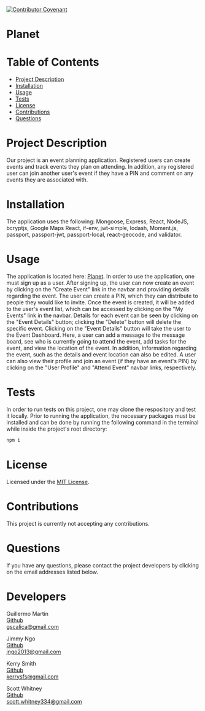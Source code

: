[![Contributor Covenant](https://img.shields.io/badge/Contributor%20Covenant-v2.0%20adopted-ff69b4.svg)](https://www.contributor-covenant.org/version/2/0/code_of_conduct/)

# **Planet**

# Table of Contents

- [Project Description](#project-description)
- [Installation](#installation)
- [Usage](#usage)
- [Tests](#tests)
- [License](#license)
- [Contributions](#contributions)
- [Questions](#questions)

# Project Description

Our project is an event planning application. Registered users can create events and track events they plan on attending. In addition, any registered user can join another user's event if they have a PIN and comment on any events they are associated with.

# Installation

The application uses the following: Mongoose, Express, React, NodeJS, bcryptjs, Google Maps React, if-env, jwt-simple, lodash, Moment.js, passport, passport-jwt, passport-local, react-geocode, and validator.

# Usage

The application is located here: [Planet](https://blooming-atoll-78659.herokuapp.com/). In order to use the application, one must sign up as a user. After signing up, the user can now create an event by clicking on the "Create Event" link in the navbar and providing details regarding the event. The user can create a PIN, which they can distribute to people they would like to invite. Once the event is created, it will be added to the user's event list, which can be accessed by clicking on the "My Events" link in the navbar. Details for each event can be seen by clicking on the "Event Details" button; clicking the "Delete" button will delete the specific event. Clicking on the "Event Details" button will take the user to the Event Dashboard. Here, a user can add a message to the message board, see who is currently going to attend the event, add tasks for the event, and view the location of the event. In addition, information regarding the event, such as the details and event location can also be edited. A user can also view their profile and join an event (if they have an event's PIN) by clicking on the "User Profile" and "Attend Event" navbar links, respectively.

# Tests

In order to run tests on this project, one may clone the respository and test it locally. Prior to running the application, the necessary packages must be installed and can be done by running the following command in the terminal while inside the project's root directory:

```sh 
npm i
```

# License

Licensed under the [MIT License](https://spdx.org/licenses/MIT.html).

# Contributions

This project is currently not accepting any contributions.

# Questions

If you have any questions, please contact the project developers by clicking on the email addresses listed below.

# Developers

Guillermo Martin  
[Github](https://github.com/Guillermo-Martin)  
<gscalica@gmail.com>

Jimmy Ngo  
[Github](https://github.com/jngo2013)  
<jngo2013@gmail.com>

Kerry Smith  
[Github](https://github.com/Kerry-Jr)  
<kerrysfs@gmail.com>

Scott Whitney  
[Github](https://github.com/scott-whitney)  
<scott.whitney334@gmail.com>
